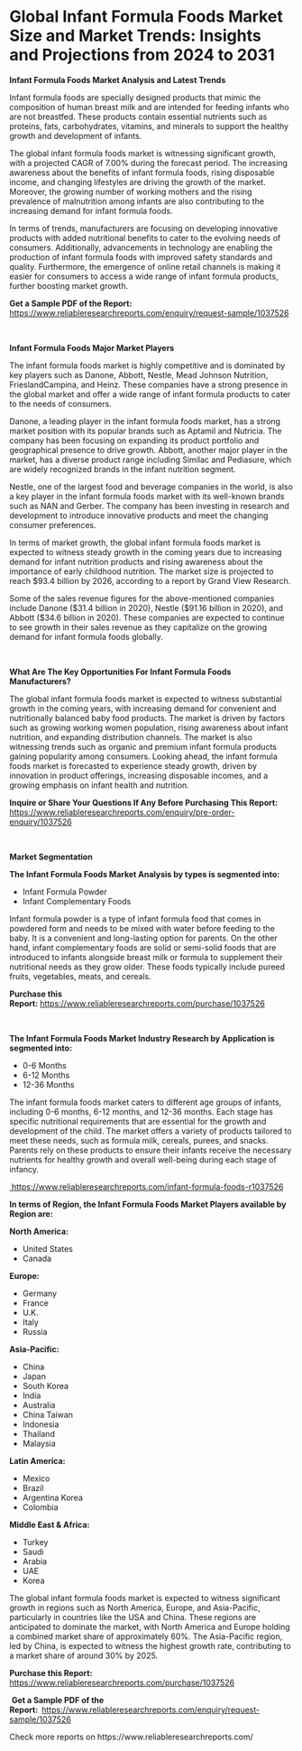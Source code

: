 <p><h1>Global Infant Formula Foods Market Size and Market Trends: Insights and Projections from 2024 to 2031</h1></p><p><strong>Infant Formula Foods Market Analysis and Latest Trends</strong></p>
<p><p>Infant formula foods are specially designed products that mimic the composition of human breast milk and are intended for feeding infants who are not breastfed. These products contain essential nutrients such as proteins, fats, carbohydrates, vitamins, and minerals to support the healthy growth and development of infants.</p><p>The global infant formula foods market is witnessing significant growth, with a projected CAGR of 7.00% during the forecast period. The increasing awareness about the benefits of infant formula foods, rising disposable income, and changing lifestyles are driving the growth of the market. Moreover, the growing number of working mothers and the rising prevalence of malnutrition among infants are also contributing to the increasing demand for infant formula foods.</p><p>In terms of trends, manufacturers are focusing on developing innovative products with added nutritional benefits to cater to the evolving needs of consumers. Additionally, advancements in technology are enabling the production of infant formula foods with improved safety standards and quality. Furthermore, the emergence of online retail channels is making it easier for consumers to access a wide range of infant formula products, further boosting market growth.</p></p>
<p><strong>Get a Sample PDF of the Report:&nbsp;</strong> <a href="https://www.reliableresearchreports.com/enquiry/request-sample/1037526">https://www.reliableresearchreports.com/enquiry/request-sample/1037526</a></p>
<p>&nbsp;</p>
<p><strong>Infant Formula Foods Major Market Players</strong></p>
<p><p>The infant formula foods market is highly competitive and is dominated by key players such as Danone, Abbott, Nestle, Mead Johnson Nutrition, FrieslandCampina, and Heinz. These companies have a strong presence in the global market and offer a wide range of infant formula products to cater to the needs of consumers. </p><p>Danone, a leading player in the infant formula foods market, has a strong market position with its popular brands such as Aptamil and Nutricia. The company has been focusing on expanding its product portfolio and geographical presence to drive growth. Abbott, another major player in the market, has a diverse product range including Similac and Pediasure, which are widely recognized brands in the infant nutrition segment.</p><p>Nestle, one of the largest food and beverage companies in the world, is also a key player in the infant formula foods market with its well-known brands such as NAN and Gerber. The company has been investing in research and development to introduce innovative products and meet the changing consumer preferences.</p><p>In terms of market growth, the global infant formula foods market is expected to witness steady growth in the coming years due to increasing demand for infant nutrition products and rising awareness about the importance of early childhood nutrition. The market size is projected to reach $93.4 billion by 2026, according to a report by Grand View Research.</p><p>Some of the sales revenue figures for the above-mentioned companies include Danone ($31.4 billion in 2020), Nestle ($91.16 billion in 2020), and Abbott ($34.6 billion in 2020). These companies are expected to continue to see growth in their sales revenue as they capitalize on the growing demand for infant formula foods globally.</p></p>
<p>&nbsp;</p>
<p><strong>What Are The Key Opportunities For Infant Formula Foods Manufacturers?</strong></p>
<p><p>The global infant formula foods market is expected to witness substantial growth in the coming years, with increasing demand for convenient and nutritionally balanced baby food products. The market is driven by factors such as growing working women population, rising awareness about infant nutrition, and expanding distribution channels. The market is also witnessing trends such as organic and premium infant formula products gaining popularity among consumers. Looking ahead, the infant formula foods market is forecasted to experience steady growth, driven by innovation in product offerings, increasing disposable incomes, and a growing emphasis on infant health and nutrition.</p></p>
<p><strong>Inquire or Share Your Questions If Any Before Purchasing This Report:</strong> <a href="https://www.reliableresearchreports.com/enquiry/pre-order-enquiry/1037526">https://www.reliableresearchreports.com/enquiry/pre-order-enquiry/1037526</a></p>
<p>&nbsp;</p>
<p><strong>Market Segmentation</strong></p>
<p><strong>The Infant Formula Foods Market Analysis by types is segmented into:</strong></p>
<p><ul><li>Infant Formula Powder</li><li>Infant Complementary Foods</li></ul></p>
<p><p>Infant formula powder is a type of infant formula food that comes in powdered form and needs to be mixed with water before feeding to the baby. It is a convenient and long-lasting option for parents. On the other hand, infant complementary foods are solid or semi-solid foods that are introduced to infants alongside breast milk or formula to supplement their nutritional needs as they grow older. These foods typically include pureed fruits, vegetables, meats, and cereals.</p></p>
<p><strong>Purchase this Report:&nbsp;</strong><a href="https://www.reliableresearchreports.com/purchase/1037526">https://www.reliableresearchreports.com/purchase/1037526</a></p>
<p>&nbsp;</p>
<p><strong>The Infant Formula Foods Market Industry Research by Application is segmented into:</strong></p>
<p><ul><li>0-6 Months</li><li>6-12 Months</li><li>12-36 Months</li></ul></p>
<p><p>The infant formula foods market caters to different age groups of infants, including 0-6 months, 6-12 months, and 12-36 months. Each stage has specific nutritional requirements that are essential for the growth and development of the child. The market offers a variety of products tailored to meet these needs, such as formula milk, cereals, purees, and snacks. Parents rely on these products to ensure their infants receive the necessary nutrients for healthy growth and overall well-being during each stage of infancy.</p></p>
<p><a href="https://www.reliableresearchreports.com/infant-formula-foods-r1037526">&nbsp;https://www.reliableresearchreports.com/infant-formula-foods-r1037526</a></p>
<p><strong>In terms of Region, the Infant Formula Foods Market Players available by Region are:</strong></p>
<p>
    <p> <strong> North America: </strong>
        <ul>
            <li>United States</li>
            <li>Canada</li>
        </ul>
        </p> 
    <p> <strong> Europe: </strong>
        <ul>
            <li>Germany</li>
            <li>France</li>
            <li>U.K.</li>
            <li>Italy</li>
            <li>Russia</li>
        </ul>
        </p> 
    <p> <strong> Asia-Pacific: </strong>
        <ul>
            <li>China</li>
            <li>Japan</li>
            <li>South Korea</li>
            <li>India</li>
            <li>Australia</li>
            <li>China Taiwan</li>
            <li>Indonesia</li>
            <li>Thailand</li>
            <li>Malaysia</li>
        </ul>
        </p> 
    <p> <strong> Latin America: </strong>
        <ul>
            <li>Mexico</li>
            <li>Brazil</li>
            <li>Argentina Korea</li>
            <li>Colombia</li>
        </ul>
        </p> 
    <p> <strong> Middle East & Africa: </strong>
        <ul>
            <li>Turkey</li>
            <li>Saudi</li>
            <li>Arabia</li>
            <li>UAE</li>
            <li>Korea</li>
        </ul>
    </p>
    </p>
<p><p>The global infant formula foods market is expected to witness significant growth in regions such as North America, Europe, and Asia-Pacific, particularly in countries like the USA and China. These regions are anticipated to dominate the market, with North America and Europe holding a combined market share of approximately 60%. The Asia-Pacific region, led by China, is expected to witness the highest growth rate, contributing to a market share of around 30% by 2025.</p></p>
<p><strong>Purchase this Report: </strong><a href="https://www.reliableresearchreports.com/purchase/1037526">https://www.reliableresearchreports.com/purchase/1037526</a></p>
<p>&nbsp;<strong>Get a Sample PDF of the Report:&nbsp;&nbsp;</strong><a href="https://www.reliableresearchreports.com/enquiry/request-sample/1037526">https://www.reliableresearchreports.com/enquiry/request-sample/1037526</a></p>
<p><strong></strong></p>
<p>Check more reports on https://www.reliableresearchreports.com/</p>